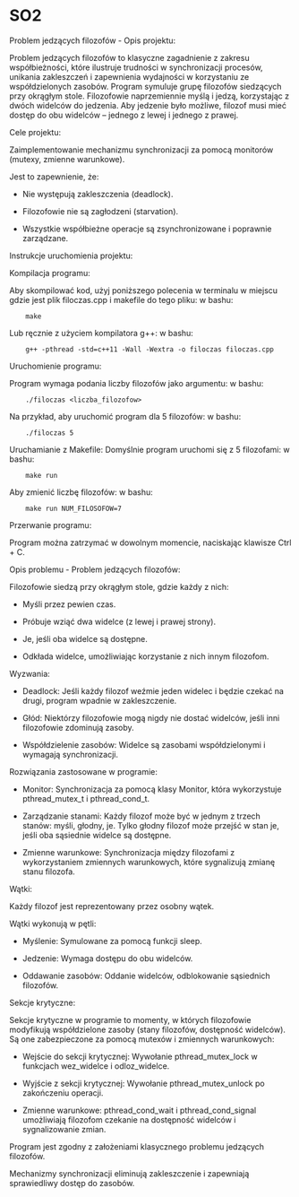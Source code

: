 # SO2
Problem jedzących filozofów - Opis projektu:

Problem jedzących filozofów to klasyczne zagadnienie z zakresu współbieżności, które ilustruje trudności w synchronizacji procesów, unikania zakleszczeń i zapewnienia wydajności w korzystaniu ze współdzielonych zasobów. Program symuluje grupę filozofów siedzących przy okrągłym stole. Filozofowie naprzemiennie myślą i jedzą, korzystając z dwóch widelców do jedzenia. Aby jedzenie było możliwe, filozof musi mieć dostęp do obu widelców – jednego z lewej i jednego z prawej.


Cele projektu:

Zaimplementowanie mechanizmu synchronizacji za pomocą monitorów (mutexy, zmienne warunkowe).

Jest to zapewnienie, że:

- Nie występują zakleszczenia (deadlock).

- Filozofowie nie są zagłodzeni (starvation).

- Wszystkie współbieżne operacje są zsynchronizowane i poprawnie zarządzane.

Instrukcje uruchomienia projektu:

Kompilacja programu:

Aby skompilować kod, użyj poniższego polecenia w terminalu w miejscu gdzie jest plik filoczas.cpp i makefile do tego pliku:
w bashu:

        make
            
Lub ręcznie z użyciem kompilatora g++:
w bashu:

        g++ -pthread -std=c++11 -Wall -Wextra -o filoczas filoczas.cpp


Uruchomienie programu:

Program wymaga podania liczby filozofów jako argumentu:
w bashu:

        ./filoczas <liczba_filozofow>
        
Na przykład, aby uruchomić program dla 5 filozofów:
w bashu:

        ./filoczas 5

Uruchamianie z Makefile: 
Domyślnie program uruchomi się z 5 filozofami:
w bashu:

        make run

Aby zmienić liczbę filozofów:
w bashu: 

        make run NUM_FILOSOFOW=7

Przerwanie programu:

Program można zatrzymać w dowolnym momencie, naciskając klawisze Ctrl + C.

Opis problemu - Problem jedzących filozofów:

Filozofowie siedzą przy okrągłym stole, gdzie każdy z nich:

- Myśli przez pewien czas.

- Próbuje wziąć dwa widelce (z lewej i prawej strony).

- Je, jeśli oba widelce są dostępne.

- Odkłada widelce, umożliwiając korzystanie z nich innym filozofom.

Wyzwania:

- Deadlock: Jeśli każdy filozof weźmie jeden widelec i będzie czekać na drugi, program wpadnie w zakleszczenie.

- Głód: Niektórzy filozofowie mogą nigdy nie dostać widelców, jeśli inni filozofowie zdominują zasoby.

- Współdzielenie zasobów: Widelce są zasobami współdzielonymi i wymagają synchronizacji.

Rozwiązania zastosowane w programie:

- Monitor: Synchronizacja za pomocą klasy Monitor, która wykorzystuje pthread_mutex_t i pthread_cond_t.

- Zarządzanie stanami: Każdy filozof może być w jednym z trzech stanów: myśli, głodny, je. Tylko głodny filozof może przejść w stan je, jeśli oba sąsiednie widelce są dostępne.

- Zmienne warunkowe: Synchronizacja między filozofami z wykorzystaniem zmiennych warunkowych, które sygnalizują zmianę stanu filozofa.

Wątki:

Każdy filozof jest reprezentowany przez osobny wątek.

Wątki wykonują w pętli:

- Myślenie: Symulowane za pomocą funkcji sleep.

- Jedzenie: Wymaga dostępu do obu widelców.

- Oddawanie zasobów: Oddanie widelców, odblokowanie sąsiednich filozofów.

Sekcje krytyczne:

Sekcje krytyczne w programie to momenty, w których filozofowie modyfikują współdzielone zasoby (stany filozofów, dostępność widelców). Są one zabezpieczone za pomocą mutexów i zmiennych warunkowych:

- Wejście do sekcji krytycznej: Wywołanie pthread_mutex_lock w funkcjach wez_widelce i odloz_widelce.

- Wyjście z sekcji krytycznej: Wywołanie pthread_mutex_unlock po zakończeniu operacji.

- Zmienne warunkowe: pthread_cond_wait i pthread_cond_signal umożliwiają filozofom czekanie na dostępność widelców i sygnalizowanie zmian.


Program jest zgodny z założeniami klasycznego problemu jedzących filozofów.

Mechanizmy synchronizacji eliminują zakleszczenie i zapewniają sprawiedliwy dostęp do zasobów.




